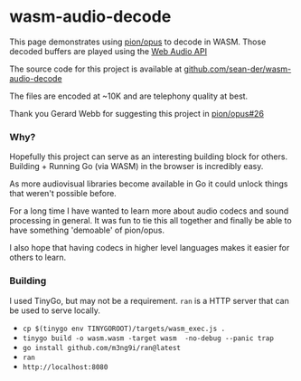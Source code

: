 # wasm-audio-decode

This page demonstrates using [pion/opus](https://github.com/pion/opus) to decode in WASM. Those decoded buffers are played using the [Web Audio API](https://developer.mozilla.org/en-US/docs/Web/API/Web_Audio_API)

The source code for this project is available at [github.com/sean-der/wasm-audio-decode](https://github.com/sean-der/wasm-audio-decode)

The files are encoded at ~10K and are telephony quality at best.

Thank you Gerard Webb for suggesting this project in [pion/opus#26](https://github.com/pion/opus/issues/26)

### Why?

Hopefully this project can serve as an interesting building block for others. Building + Running Go (via WASM) in the browser is incredibly easy.

As more audiovisual libraries become available in Go it could unlock things that weren't possible before.

For a long time I have wanted to learn more about audio codecs and sound processing in general. It was fun to tie this all together and finally be able
to have something 'demoable' of pion/opus.

I also hope that having codecs in higher level languages makes it easier for others to learn.

### Building

I used TinyGo, but may not be a requirement. `ran` is a HTTP server that can be used to serve locally.


* `cp $(tinygo env TINYGOROOT)/targets/wasm_exec.js .`
* `tinygo build -o wasm.wasm -target wasm  -no-debug --panic trap`
* `go install github.com/m3ng9i/ran@latest`
* `ran`
* `http://localhost:8080`

